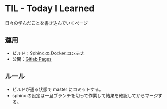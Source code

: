 # TIL - Today I Learned

日々の学んだことを書き込んでいくページ

## 運用

- ビルド：[Sphinx の Docker コンテナ](https://hub.docker.com/r/musicscience37/sphinx)
- 公開：[Gitlab Pages](https://musicscience37.gitlab.io/til/)

## ルール

- ビルドが通る状態で master にコミットする。
- sphinx の設定は一旦ブランチを切って作業して結果を確認してからマージする。
